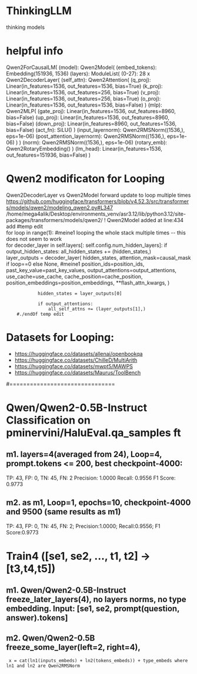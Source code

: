 # ThinkingLLM
 thinking models

# helpful info
Qwen2ForCausalLM(
  (model): Qwen2Model(
	(embed_tokens): Embedding(151936, 1536)
	(layers): ModuleList(
	  (0-27): 28 x Qwen2DecoderLayer(
		(self_attn): Qwen2Attention(
		  (q_proj): Linear(in_features=1536, out_features=1536, bias=True)
		  (k_proj): Linear(in_features=1536, out_features=256, bias=True)
		  (v_proj): Linear(in_features=1536, out_features=256, bias=True)
		  (o_proj): Linear(in_features=1536, out_features=1536, bias=False)
		)
		(mlp): Qwen2MLP(
		  (gate_proj): Linear(in_features=1536, out_features=8960, bias=False)
		  (up_proj): Linear(in_features=1536, out_features=8960, bias=False)
		  (down_proj): Linear(in_features=8960, out_features=1536, bias=False)
		  (act_fn): SiLU()
		)
		(input_layernorm): Qwen2RMSNorm((1536,), eps=1e-06)
		(post_attention_layernorm): Qwen2RMSNorm((1536,), eps=1e-06)
	  )
	)
	(norm): Qwen2RMSNorm((1536,), eps=1e-06)
	(rotary_emb): Qwen2RotaryEmbedding()
  )
  (lm_head): Linear(in_features=1536, out_features=151936, bias=False)
)



# Qwen2 modificaton for Looping
Qwen2DecoderLayer  vs Qwen2Model forward update to loop multiple times
https://github.com/huggingface/transformers/blob/v4.52.3/src/transformers/models/qwen2/modeling_qwen2.py#L347
/home/mega4alik/Desktop/environments_venv/asr3.12/lib/python3.12/site-packages/transformers/models/qwen2/
! Qwen2Model added at line:434 add
		#temp edit        
		for loop in range(1): #meine1 looping the whole stack multiple times -- this does not seem to work            
			for decoder_layer in self.layers[: self.config.num_hidden_layers]:
				if output_hidden_states:
					all_hidden_states += (hidden_states,)                
				layer_outputs = decoder_layer(
					hidden_states,
					attention_mask=causal_mask if loop==0 else None, #meine1
					position_ids=position_ids,
					past_key_value=past_key_values,
					output_attentions=output_attentions,
					use_cache=use_cache,
					cache_position=cache_position,
					position_embeddings=position_embeddings,
					**flash_attn_kwargs,
				)

				hidden_states = layer_outputs[0]

				if output_attentions:
					all_self_attns += (layer_outputs[1],)
		#./endOf temp edit



# Datasets for Looping:
- https://huggingface.co/datasets/allenai/openbookqa
- https://huggingface.co/datasets/ChilleD/MultiArith
- https://huggingface.co/datasets/mwpt5/MAWPS
- https://huggingface.co/datasets/Maurus/ToolBench

#===============================

# Qwen/Qwen2-0.5B-Instruct Classification on pminervini/HaluEval.qa_samples ft
## m1. layers=4(averaged from 24), Loop=4, prompt.tokens <= 200, best checkpoint-4000:
TP: 43, FP: 0, TN: 45, FN: 2
Precision: 1.0000
Recall:    0.9556
F1 Score:  0.9773

## m2. as m1,  Loop=1, epochs=10, checkpoint-4000 and 9500 (same results as m1)
TP: 43, FP: 0, TN: 45, FN: 2; Precision:1.0000; Recall:0.9556; F1 Score:0.9773


# Train4 ([se1, se2, ..., t1, t2] -> [t3,t4,t5])
## m1. Qwen/Qwen2-0.5B-Instruct freeze_later_layers(4), no layers norms, no type embedding. Input: [se1, se2, prompt(question, answer).tokens]
## m2. Qwen/Qwen2-0.5B freeze_some_layer(left=2, right=4), 
	 x = cat(ln1(inputs_embeds) + ln2(tokens_embeds)) + type_embeds where ln1 and ln2 are Qwen2RMSNorm


